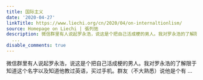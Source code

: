 ```yaml
---
title: 国际主义
date: '2020-04-27'
linkTitle: https://www.liechi.org/cn/2020/04/on-internaltionlism/
source: Homepage on Liechi | 張列弛
description: 微信群里有人说起罗永浩，说这是个把自己活成梗的男人。我对罗永浩的了解限于知道这个名字以及知道他教过英语，买过手机。群友（不大熟悉）说他是个有
  ...
disable_comments: true
---
```

微信群里有人说起罗永浩，说这是个把自己活成梗的男人。我对罗永浩的了解限于知道这个名字以及知道他教过英语，买过手机。群友（不大熟悉）说他是个有 ...